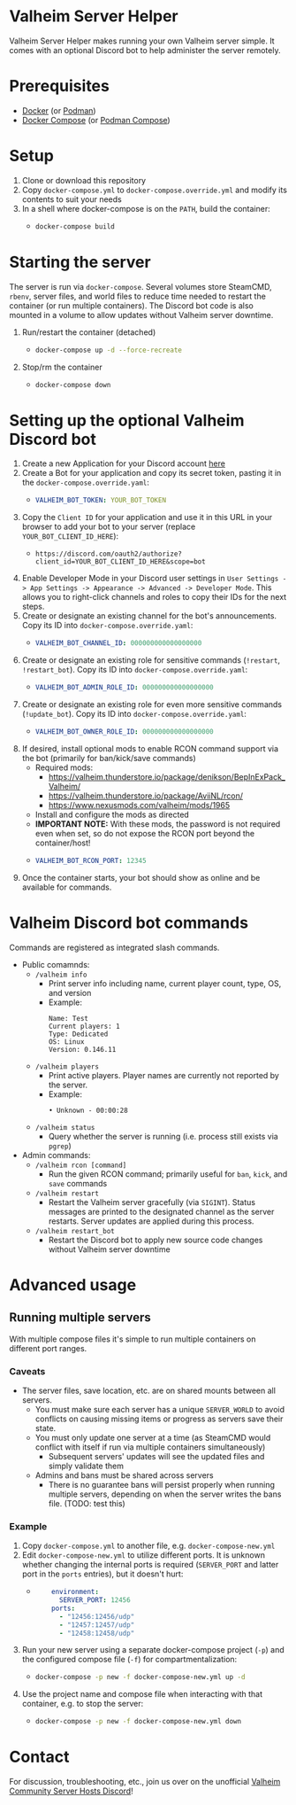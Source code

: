 # Valheim Server Helper
Valheim Server Helper makes running your own Valheim server simple. It comes with an optional Discord bot to help administer the server remotely.

# Prerequisites
- [Docker](https://docs.docker.com/get-docker/) (or [Podman](https://podman.io/getting-started/installation))
- [Docker Compose](https://docs.docker.com/compose/install/) (or [Podman Compose](https://github.com/containers/podman-compose))

# Setup
1. Clone or download this repository
1. Copy `docker-compose.yml` to `docker-compose.override.yml` and modify its contents to suit your needs
1. In a shell where docker-compose is on the `PATH`, build the container:
    - ```bash
      docker-compose build
      ```

# Starting the server
The server is run via `docker-compose`. Several volumes store SteamCMD, `rbenv`, server files, and world files to reduce time needed to restart the container (or run multiple containers). The Discord bot code is also mounted in a volume to allow updates without Valheim server downtime.
1. Run/restart the container (detached)
    - ```bash
      docker-compose up -d --force-recreate
      ```
1. Stop/rm the container
    - ```bash
      docker-compose down
      ```

# Setting up the optional Valheim Discord bot
1. Create a new Application for your Discord account [here](https://discord.com/developers/applications)
1. Create a Bot for your application and copy its secret token, pasting it in the `docker-compose.override.yaml`:
    - ```yaml
      VALHEIM_BOT_TOKEN: YOUR_BOT_TOKEN
      ```
1. Copy the `Client ID` for your application and use it in this URL in your browser to add your bot to your server (replace `YOUR_BOT_CLIENT_ID_HERE`):
    - ```
      https://discord.com/oauth2/authorize?client_id=YOUR_BOT_CLIENT_ID_HERE&scope=bot
      ```
1. Enable Developer Mode in your Discord user settings in `User Settings -> App Settings -> Appearance -> Advanced -> Developer Mode`. This allows you to right-click channels and roles to copy their IDs for the next steps.
1. Create or designate an existing channel for the bot's announcements. Copy its ID into `docker-compose.override.yaml`:
    - ```yaml
      VALHEIM_BOT_CHANNEL_ID: 000000000000000000
      ```
1. Create or designate an existing role for sensitive commands (`!restart`, `!restart_bot`). Copy its ID into `docker-compose.override.yaml`:
    - ```yaml
      VALHEIM_BOT_ADMIN_ROLE_ID: 000000000000000000
      ```
1. Create or designate an existing role for even more sensitive commands (`!update_bot`). Copy its ID into `docker-compose.override.yaml`:
    - ```yaml
      VALHEIM_BOT_OWNER_ROLE_ID: 000000000000000000
      ```
1. If desired, install optional mods to enable RCON command support via the bot (primarily for ban/kick/save commands)
    - Required mods:
      - <https://valheim.thunderstore.io/package/denikson/BepInExPack_Valheim/>
      - <https://valheim.thunderstore.io/package/AviiNL/rcon/>
      - <https://www.nexusmods.com/valheim/mods/1965>
    - Install and configure the mods as directed
    - **IMPORTANT NOTE:** With these mods, the password is not required even when set, so do not expose the RCON port beyond the container/host!
    - ```yaml
      VALHEIM_BOT_RCON_PORT: 12345
      ```
1. Once the container starts, your bot should show as online and be available for commands.

# Valheim Discord bot commands

Commands are registered as integrated slash commands.

- Public comamnds:
  - `/valheim info`
    - Print server info including name, current player count, type, OS, and version
    - Example:
      ```
      Name: Test
      Current players: 1
      Type: Dedicated
      OS: Linux
      Version: 0.146.11
      ```
  - `/valheim players`
    - Print active players. Player names are currently not reported by the server.
    - Example:
      ```
      • Unknown - 00:00:28
      ```
  - `/valheim status`
    - Query whether the server is running (i.e. process still exists via `pgrep`)
- Admin commands:
  - `/valheim rcon [command]`
    - Run the given RCON command; primarily useful for `ban`, `kick`, and `save` commands
  - `/valheim restart`
    - Restart the Valheim server gracefully (via `SIGINT`). Status messages are printed to the designated channel as the server restarts. Server updates are applied during this process.
  - `/valheim restart_bot`
    - Restart the Discord bot to apply new source code changes without Valheim server downtime

# Advanced usage

## Running multiple servers
With multiple compose files it's simple to run multiple containers on different port ranges.

### Caveats
- The server files, save location, etc. are on shared mounts between all servers.
  - You must make sure each server has a unique `SERVER_WORLD` to avoid conflicts on causing missing items or progress as servers save their state.
  - You must only update one server at a time (as SteamCMD would conflict with itself if run via multiple containers simultaneously)
    - Subsequent servers' updates will see the updated files and simply validate them
  - Admins and bans must be shared across servers
    - There is no guarantee bans will persist properly when running multiple servers, depending on when the server writes the bans file. (TODO: test this)

### Example

1. Copy `docker-compose.yml` to another file, e.g. `docker-compose-new.yml`
1. Edit `docker-compose-new.yml` to utilize different ports. It is unknown whether changing the internal ports is required (`SERVER_PORT` and latter port in the `ports` entries), but it doesn't hurt:
    - ```yaml
          environment:
            SERVER_PORT: 12456
          ports:
            - "12456:12456/udp"
            - "12457:12457/udp"
            - "12458:12458/udp"
      ```
1. Run your new server using a separate docker-compose project (`-p`) and the configured compose file (`-f`) for compartmentalization:
    - ```bash
      docker-compose -p new -f docker-compose-new.yml up -d
      ```
1. Use the project name and compose file when interacting with that container, e.g. to stop the server:
    - ```bash
      docker-compose -p new -f docker-compose-new.yml down
      ```

# Contact
For discussion, troubleshooting, etc., join us over on the unofficial [Valheim Community Server Hosts Discord](https://discord.gg/wEX7N96WcG)!
